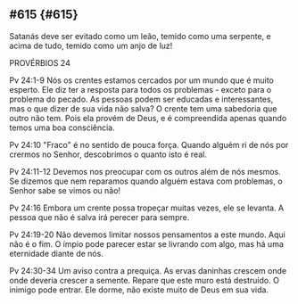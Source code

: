 ## #615 {#615}

Satanás deve ser evitado como um leão, temido como uma serpente, e acima de tudo, temido como um anjo de luz!

PROVÉRBIOS 24

Pv 24:1-9 Nós os crentes estamos cercados por um mundo que é muito esperto. Ele diz ter a resposta para todos os problemas - exceto para o problema do pecado. As pessoas podem ser educadas e interessantes, mas o que dizer de sua vida não salva? O crente tem uma sabedoria que outro não tem. Pois ela provém de Deus, e é compreendida apenas quando temos uma boa consciência.

Pv 24:10 &quot;Fraco&quot; é no sentido de pouca força. Quando alguém ri de nós por crermos no Senhor, descobrimos o quanto isto é real.

Pv 24:11-12 Devemos nos preocupar com os outros além de nós mesmos. Se dizemos que nem reparamos quando alguém estava com problemas, o Senhor sabe se vimos ou não!

Pv 24:16 Embora um crente possa tropeçar muitas vezes, ele se levanta. A pessoa que não é salva irá perecer para sempre.

Pv 24:19-20 Não devemos limitar nossos pensamentos a este mundo. Aqui não é o fim. O ímpio pode parecer estar se livrando com algo, mas há uma eternidade diante de nós.

Pv 24:30-34 Um aviso contra a prequiça. As ervas daninhas crescem onde onde deveria crescer a semente. Repare que este muro está destruído. O inimigo pode entrar. Ele dorme, não existe muito de Deus em sua vida.